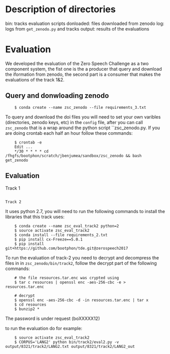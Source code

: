 
Description of directories
==========================

bin: tracks evaluation scripts
donloaded: files downloaded from zenodo
log: logs from `get_zenodo.py` and tracks 
output: results of the evaluations


Evaluation
==========

We developed the evaluation of the Zero Speech Challenge as a two component 
system, the fist one is the a producer that query and download the iformation
from zenodo, the second part is a consumer that makes the evaluations of 
the track 1&2.


Query and donwloading zenodo
----------------------------


```
    $ conda create --name zsc_zenodo --file requirements_3.txt
```

To query and download the doi files you will need to set your own 
varibles (directories, zenodo keys, etc) in the `config` file, 
after you can call `zsc_zenodo` that is a wrap around the python
script ``zsc_zenodo.py. If you are doing crontab each half an hour follow 
these commands:


```
    $ crontab -e
    Edit ...
    */30 * * * * cd /fhgfs/bootphon/scratch/jbenjumea/sandbox/zsc_zenodo && bash get_zenodo 
```

Evaluation
----------


Track 1
~~~~~~~

Track 2 
~~~~~~~


It uses python 2.7, you will need to run the following commands to install
the libraries that this track uses:


```
    $ conda create --name zsc_eval_track2 python=2
    $ source activate zsc_eval_track2
    $ conda install --file requirements_2.txt
    $ pip install cx-Freeze==5.0.1
    $ pip install git+https://github.com/bootphon/tde.git@zerospeech2017

```


To run the evaluation of track-2 you need to decrypt and decompress the files
in in `zsc_zenodo/bin/track2`, follow the decrypt part of the following commands:

```
    # the file resources.tar.enc was crypted using
    $ tar c resources | openssl enc -aes-256-cbc -e > resources.tar.enc 

    # decrypt
    $ openssl enc -aes-256-cbc -d -in resources.tar.enc | tar x
    $ cd resources
    $ bunzip2 *
```

The password is under request (boXXXXX12)

to run the evaluation do for example:
```
    $ source activate zsc_eval_track2
    $ CORPUS='LANG2' python bin/track2/eval2.py -v output/8321/track2/LANG2.txt output/8321/track2/LANG2_out 

```


